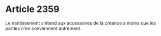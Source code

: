 # Article 2359

Le nantissement s'étend aux accessoires de la créance à moins que les parties n'en conviennent autrement.